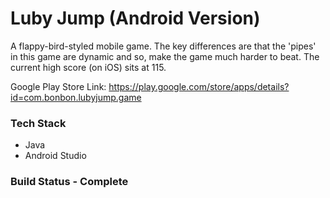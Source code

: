 # Luby Jump (Android Version)

A flappy-bird-styled mobile game.
The key differences are that the 'pipes' in this game are dynamic and so, make the game much harder to beat. The current high score (on iOS) sits at 115.

Google Play Store Link: https://play.google.com/store/apps/details?id=com.bonbon.lubyjump.game

### Tech Stack

* Java
* Android Studio

### Build Status - Complete
